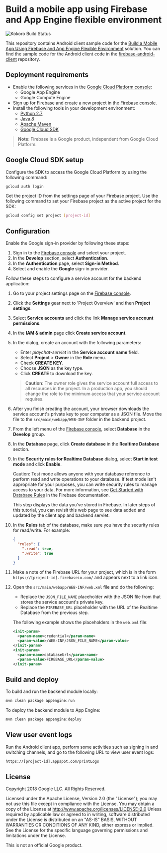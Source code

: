 # Build a mobile app using Firebase and App Engine flexible environment

![Kokoro Build Status](https://storage.googleapis.com/cloud-devrel-kokoro-resources/java/badges/firebase-appengine-backend.svg)

This repository contains Android client sample code for the [Build a Mobile App
Using Firebase and App Engine Flexible
Environment](https://cloud.google.com/solutions/mobile/mobile-firebase-app-engine-flexible)
solution. You can find the sample code for the Android client code in the
[firebase-android-client](../../../firebase-android-client) repository.

## Deployment requirements

- Enable the following services in the [Google Cloud Platform
  console](https://console.cloud.google.com):
  - Google App Engine
  - Google Compute Engine
- Sign up for [Firebase](https://firebase.google.com/) and create a new project
  in the [Firebase console](https://console.firebase.google.com/).
- Install the following tools in your development environment:
  - [Python 2.7](https://www.python.org/downloads/)
  - [Java 8](https://java.com/en/download/)
  - [Apache Maven](https://maven.apache.org/)
  - [Google Cloud SDK](https://cloud.google.com/sdk/)

> **Note**: Firebase is a Google product, independent from Google Cloud
> Platform.

## Google Cloud SDK setup

Configure the SDK to access the Google Cloud Platform by using the following
command:

```bash
gcloud auth login
```

Get the project ID from the settings page of your Firebase project. Use the
following command to set your Firebase project as the active project for the
SDK:

```bash
gcloud config set project [project-id]
```

## Configuration

Enable the Google sign-in provider by following these steps:

1. Sign in to the [Firebase console](https://console.firebase.google.com) and
   select your project.
1. In the **Develop** section, select **Authentication**.
1. In the **Authentication** page, select **Sign-in Method**.
1. Select and enable the **Google** sign-in provider.

Follow these steps to configure a service account for the backend application:

1. Go to your project settings page on the [Firebase
   console](https://console.firebase.google.com).
1. Click the **Settings** gear next to 'Project Overview' and then **Project settings**.
1. Select **Service accounts** and click the link **Manage service account permissions**.
1. In the **IAM & admin** page click **Create service account**.
1. In the dialog, create an account with the following parameters:
   * Enter *playchat-servlet* in the **Service account name** field.
   * Select **Project** > **Owner** in the **Role** menu.
   * Check **CREATE KEY**.
   * Choose **JSON** as the key type.
   * Click **CREATE** to download the key.
   > **Caution**: The owner role gives the service account full access to all
   > resources in the project. In a production app, you should change the role
   > to the minimum access that your service account requires.
1. After you finish creating the account, your browser downloads the service
   account's private key to your computer as a JSON file. Move the file to the
   `src/main/webapp/WEB-INF` folder in the backend project.
1. From the left menu of the [Firebase
   console](https://console.firebase.google.com),
   select **Database** in the **Develop** group.

1. In the **Database** page, click **Create database** in the **Realtime Database** section.

1. In the **Security rules for Realtime Database** dialog, select **Start in
   test mode** and click **Enable**.

    Caution: Test mode allows anyone with your database reference to perform
    read and write operations to your database. If test mode isn't appropriate
    for your purposes, you can write security rules to manage access to your
    data. For more information, see
    [Get Started with Database Rules](https://firebase.google.com/docs/database/security/quickstart)
    in the Firebase documentation.

    This step displays the data you’ve stored in Firebase. In later steps of
    this tutorial, you can revisit this web page to see data added and updated
    by the client app and backend servlet.
1. In the **Rules** tab of the database, make sure you have the security rules for read/write. For example:
    ```json
    {
      "rules": {
        ".read": true,
        ".write": true
      }
    }
    ```
1. Make a note of the Firebase URL for your project, which is in the form
   `https://[project-id].firebaseio.com/` and appears next to a
   link icon.
1. Open the `src/main/webapp/WEB-INF/web.xml` file and do the following:
   * Replace the `JSON_FILE_NAME` placeholder with the JSON file from that
     stores the service account's private key.
   * Replace the `FIREBASE_URL` placeholder with the URL of the Realtime
     Database from the previous step.

   The following example shows the placeholders in the `web.xml` file:
   ```xml
   <init-param>
     <param-name>credential</param-name>
     <param-value>/WEB-INF/JSON_FILE_NAME</param-value>
   </init-param>
   <init-param>
     <param-name>databaseUrl</param-name>
     <param-value>FIREBASE_URL</param-value>
   </init-param>
   ```


## Build and deploy

To build and run the backend module locally:

```bash
mvn clean package appengine:run
```

To deploy the backend module to App Engine:

```bash
mvn clean package appengine:deploy
```

## View user event logs

Run the Android client app, perform some activities such as signing in and
switching channels, and go to the following URL to view user event logs:

```bash
https://[project-id].appspot.com/printLogs
```

## License

Copyright 2018 Google LLC. All Rights Reserved.

Licensed under the Apache License, Version 2.0 (the "License"); you may not use
this file except in compliance with the License. You may obtain a copy of the
License at http://www.apache.org/licenses/LICENSE-2.0 Unless required by
applicable law or agreed to in writing, software distributed under the License
is distributed on an "AS-IS" BASIS, WITHOUT WARRANTIES OR CONDITIONS OF ANY
KIND, either express or implied.  See the License for the specific language
governing permissions and limitations under the License.

This is not an official Google product.
